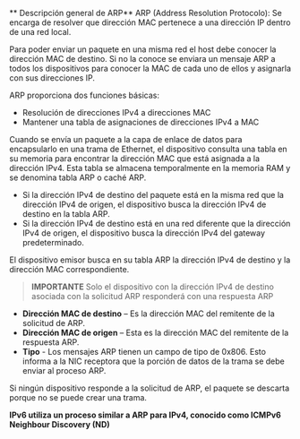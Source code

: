 ** Descripción general de ARP**
ARP (Address Resolution Protocolo): Se encarga de resolver que dirección MAC pertenece a una dirección IP dentro de una red local.

Para poder enviar un paquete en una misma red el host debe conocer la dirección MAC de destino. Si no la conoce se enviara un mensaje ARP a todos los dispositivos para conocer la MAC de cada uno de ellos y asignarla con sus direcciones IP.


ARP proporciona dos funciones básicas:

- Resolución de direcciones IPv4 a direcciones MAC
- Mantener una tabla de asignaciones de direcciones IPv4 a MAC


Cuando se envía un paquete a la capa de enlace de datos para encapsularlo en una trama de Ethernet, el dispositivo consulta una tabla en su memoria para encontrar la dirección MAC que está asignada a la dirección IPv4. Esta tabla se almacena temporalmente en la memoria RAM y se denomina tabla ARP o caché ARP.

- Si la dirección IPv4 de destino del paquete está en la misma red que la dirección IPv4 de origen, el dispositivo busca la dirección IPv4 de destino en la tabla ARP.
- Si la dirección IPv4 de destino está en una red diferente que la dirección IPv4 de origen, el dispositivo busca la dirección IPv4 del gateway predeterminado.

El dispositivo emisor busca en su tabla ARP la dirección IPv4 de destino y la dirección MAC correspondiente.


>**IMPORTANTE**
>Solo el dispositivo con la dirección IPv4 de destino asociada con la solicitud ARP responderá con una respuesta ARP

- **Dirección MAC de destino** – Es la dirección MAC del remitente de la solicitud de ARP.
- **Dirección MAC de origen** – Esta es la dirección MAC del remitente de la respuesta ARP.
- **Tipo** - Los mensajes ARP tienen un campo de tipo de 0x806. Esto informa a la NIC receptora que la porción de datos de la trama se debe enviar al proceso ARP.


Si ningún dispositivo responde a la solicitud de ARP, el paquete se descarta porque no se puede crear una trama.


**IPv6 utiliza un proceso similar a ARP para IPv4, conocido como ICMPv6 Neighbour Discovery (ND)**

